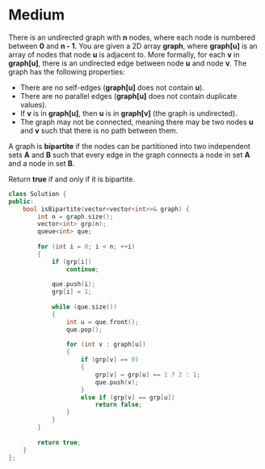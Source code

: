 # Medium

There is an undirected graph with **n** nodes, where each node is numbered between **0** and **n - 1**. You are given a 2D array **graph**, where **graph[u]** is an array of nodes that node **u** is adjacent to. More formally, for each **v** in **graph[u]**, there is an undirected edge between node **u** and node **v**. The graph has the following properties:

- There are no self-edges (**graph[u]** does not contain **u**).
- There are no parallel edges (**graph[u]** does not contain duplicate values).
- If **v** is in **graph[u]**, then **u** is in **graph[v]** (the graph is undirected).
- The graph may not be connected, meaning there may be two nodes **u** and **v** such that there is no path between them.

A graph is **bipartite** if the nodes can be partitioned into two independent sets **A** and **B** such that every edge in the graph connects a node in set **A** and a node in set **B**.

Return **true** if and only if it is bipartite.

```cpp
class Solution {
public:
    bool isBipartite(vector<vector<int>>& graph) {
        int n = graph.size();
        vector<int> grp(n);
        queue<int> que;
        
        for (int i = 0; i < n; ++i)
        {
            if (grp[i])
                continue;
            
            que.push(i);
            grp[i] = 1;
            
            while (que.size())
            {
                int u = que.front();
                que.pop();
                
                for (int v : graph[u])
                {
                    if (grp[v] == 0)
                    {
                        grp[v] = grp[u] == 1 ? 2 : 1;
                        que.push(v);
                    }
                    else if (grp[v] == grp[u])
                        return false;
                }
            }
        }
        
        return true; 
    }
};
```
